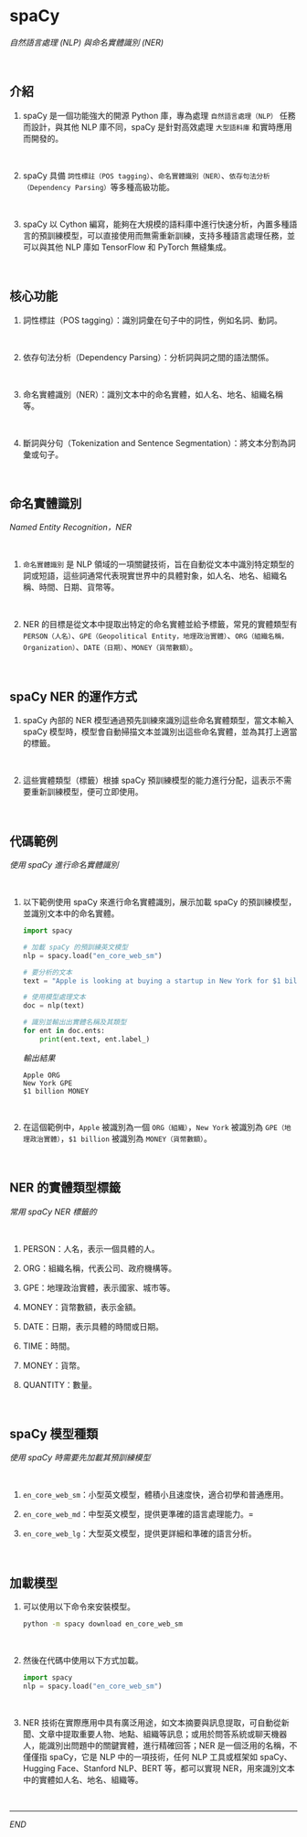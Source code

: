 # spaCy

_自然語言處理 (NLP) 與命名實體識別 (NER)_

<br>

## 介紹

1. spaCy 是一個功能強大的開源 Python 庫，專為處理 `自然語言處理（NLP）` 任務而設計，與其他 NLP 庫不同，spaCy 是針對高效處理 `大型語料庫` 和實時應用而開發的。

<br>

2. spaCy 具備 `詞性標註（POS tagging）`、`命名實體識別（NER）`、`依存句法分析（Dependency Parsing）`等多種高級功能。

<br>

3. spaCy 以 Cython 編寫，能夠在大規模的語料庫中進行快速分析，內置多種語言的預訓練模型，可以直接使用而無需重新訓練，支持多種語言處理任務，並可以與其他 NLP 庫如 TensorFlow 和 PyTorch 無縫集成。

<br>

## 核心功能

1. 詞性標註（POS tagging）：識別詞彙在句子中的詞性，例如名詞、動詞。

<br>

2. 依存句法分析（Dependency Parsing）：分析詞與詞之間的語法關係。

<br>

3. 命名實體識別（NER）：識別文本中的命名實體，如人名、地名、組織名稱等。

<br>

4. 斷詞與分句（Tokenization and Sentence Segmentation）：將文本分割為詞彙或句子。

<br>

## 命名實體識別

_Named Entity Recognition，NER_

<br>

1. `命名實體識別` 是 NLP 領域的一項關鍵技術，旨在自動從文本中識別特定類型的詞或短語，這些詞通常代表現實世界中的具體對象，如人名、地名、組織名稱、時間、日期、貨幣等。

<br>

2. NER 的目標是從文本中提取出特定的命名實體並給予標籤，常見的實體類型有 `PERSON（人名）`、`GPE（Geopolitical Entity，地理政治實體）`、`ORG（組織名稱，Organization）`、`DATE（日期）`、`MONEY（貨幣數額）`。

<br>

## spaCy NER 的運作方式

1. spaCy 內部的 NER 模型通過預先訓練來識別這些命名實體類型，當文本輸入 spaCy 模型時，模型會自動掃描文本並識別出這些命名實體，並為其打上適當的標籤。

<br>

2. 這些實體類型（標籤）根據 spaCy 預訓練模型的能力進行分配，這表示不需要重新訓練模型，便可立即使用。

<br>

## 代碼範例

_使用 spaCy 進行命名實體識別_

<br>

1. 以下範例使用 spaCy 來進行命名實體識別，展示加載 spaCy 的預訓練模型，並識別文本中的命名實體。

    ```python
    import spacy

    # 加載 spaCy 的預訓練英文模型
    nlp = spacy.load("en_core_web_sm")

    # 要分析的文本
    text = "Apple is looking at buying a startup in New York for $1 billion."

    # 使用模型處理文本
    doc = nlp(text)

    # 識別並輸出出實體名稱及其類型
    for ent in doc.ents:
        print(ent.text, ent.label_)
    ```

    _輸出結果_

    ```
    Apple ORG
    New York GPE
    $1 billion MONEY
    ```

<br>

2. 在這個範例中，`Apple` 被識別為一個 `ORG（組織）`，`New York` 被識別為 `GPE（地理政治實體）`，`$1 billion` 被識別為 `MONEY（貨幣數額）`。

<br>

## NER 的實體類型標籤

_常用 spaCy NER 標籤的_

<br>

1. PERSON：人名，表示一個具體的人。

2. ORG：組織名稱，代表公司、政府機構等。

3. GPE：地理政治實體，表示國家、城市等。

4. MONEY：貨幣數額，表示金額。

5. DATE：日期，表示具體的時間或日期。

6. TIME：時間。

7. MONEY：貨幣。

8. QUANTITY：數量。

<br>

## spaCy 模型種類

_使用 spaCy 時需要先加載其預訓練模型_

<br>

1. `en_core_web_sm`：小型英文模型，體積小且速度快，適合初學和普通應用。

2. `en_core_web_md`：中型英文模型，提供更準確的語言處理能力。=

3. `en_core_web_lg`：大型英文模型，提供更詳細和準確的語言分析。

<br>

## 加載模型

1. 可以使用以下命令來安裝模型。

    ```bash
    python -m spacy download en_core_web_sm
    ```

<br>

2. 然後在代碼中使用以下方式加載。

    ```python
    import spacy
    nlp = spacy.load("en_core_web_sm")
    ```

<br>

3. NER 技術在實際應用中具有廣泛用途，如文本摘要與訊息提取，可自動從新聞、文章中提取重要人物、地點、組織等訊息；或用於問答系統或聊天機器人，能識別出問題中的關鍵實體，進行精確回答；NER 是一個泛用的名稱，不僅僅指 spaCy，它是 NLP 中的一項技術，任何 NLP 工具或框架如 spaCy、Hugging Face、Stanford NLP、BERT 等，都可以實現 NER，用來識別文本中的實體如人名、地名、組織等。

<br>

___

_END_
